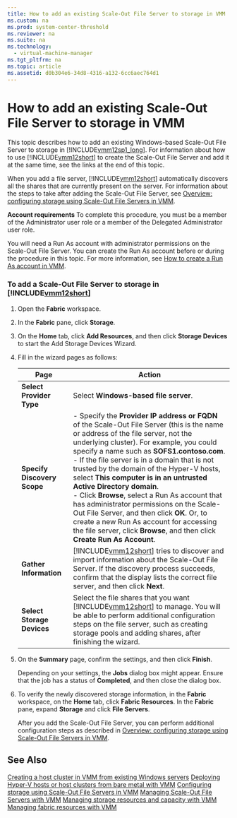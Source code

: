 ```yaml
---
title: How to add an existing Scale-Out File Server to storage in VMM
ms.custom: na
ms.prod: system-center-threshold
ms.reviewer: na
ms.suite: na
ms.technology: 
  - virtual-machine-manager
ms.tgt_pltfrm: na
ms.topic: article
ms.assetid: d0b304e6-34d8-4316-a132-6cc6aec764d1
---
```

# How to add an existing Scale-Out File Server to storage in VMM
This topic describes how to add an existing Windows\-based Scale\-Out File Server to storage in [!INCLUDE[vmm12sp1_long](../Token/vmm12sp1_long_md.md)]. For information about how to use [!INCLUDE[vmm12short](../Token/vmm12short_md.md)] to create the Scale\-Out File Server and add it at the same time, see the links at the end of this topic.

When you add a file server, [!INCLUDE[vmm12short](../Token/vmm12short_md.md)] automatically discovers all the shares that are currently present on the server.  For information about the steps to take after adding the Scale\-Out File Server, see [Overview: configuring storage using Scale-Out File Servers in VMM](../Topic/Overview--configuring-storage-using-Scale-Out-File-Servers-in-VMM.md).

**Account requirements** To complete this procedure, you must be a member of the Administrator user role or a member of the Delegated Administrator user role.

You will need a Run As account with administrator permissions on the Scale\-Out File Server. You can create the Run As account before or during the procedure in this topic. For more information, see [How to create a Run As account in VMM](../Topic/How-to-create-a-Run-As-account-in-VMM.md).

### To add a Scale\-Out File Server to storage in [!INCLUDE[vmm12short](../Token/vmm12short_md.md)]

1.  Open the **Fabric** workspace.

2.  In the **Fabric** pane, click **Storage**.

3.  On the **Home** tab, click **Add Resources**, and then click **Storage Devices** to start the Add Storage Devices Wizard.

4.  Fill in the wizard pages as follows:

    |Page|Action|
    |--------|----------|
    |**Select Provider Type**|Select  **Windows\-based file server**.|
    |**Specify Discovery Scope**|-   Specify the **Provider IP address or FQDN** of the Scale\-Out File Server \(this is the name or address of the file server, not the underlying cluster\). For example, you could specify a name such as **SOFS1.contoso.com**.<br />-   If the file server is in a domain that is not trusted by the domain of the Hyper\-V hosts, select **This computer is in an untrusted Active Directory domain**.<br />-   Click **Browse**, select a Run As account that has administrator permissions on the Scale\-Out File Server, and then click **OK**. Or, to create a new Run As account for accessing the file server, click **Browse**, and then click **Create Run As Account**.|
    |**Gather Information**|[!INCLUDE[vmm12short](../Token/vmm12short_md.md)] tries to discover and import information about the Scale\-Out File Server. If the discovery process succeeds, confirm that the display lists the correct file server, and then click **Next**.|
    |**Select Storage Devices**|Select the file shares that you want [!INCLUDE[vmm12short](../Token/vmm12short_md.md)] to manage. You will be able to perform additional configuration steps on the file server, such as creating storage pools and adding shares, after finishing the wizard.|

5.  On the **Summary** page, confirm the settings, and then click **Finish**.

    Depending on your settings, the **Jobs** dialog box might appear. Ensure that the job has a status of **Completed**, and then close the dialog box.

6.  To verify the newly discovered storage information, in the **Fabric** workspace, on the **Home** tab, click **Fabric Resources**. In the **Fabric** pane, expand **Storage** and click **File Servers**.

    After you add the Scale\-Out File Server, you can perform additional configuration steps as described in [Overview: configuring storage using Scale-Out File Servers in VMM](../Topic/Overview--configuring-storage-using-Scale-Out-File-Servers-in-VMM.md).

## See Also
[Creating a host cluster in VMM from existing Windows servers](../Topic/Creating-a-host-cluster-in-VMM-from-existing-Windows-servers.md)
[Deploying Hyper-V hosts or host clusters from bare metal with VMM](../Topic/Deploying-Hyper-V-hosts-or-host-clusters-from-bare-metal-with-VMM.md)
[Configuring storage using Scale-Out File Servers in VMM](../Topic/Configuring-storage-using-Scale-Out-File-Servers-in-VMM.md)
[Managing Scale-Out File Servers with VMM](../Topic/Managing-Scale-Out-File-Servers-with-VMM.md)
[Managing storage resources and capacity with VMM](../Topic/Managing-storage-resources-and-capacity-with-VMM.md)
[Managing fabric resources with VMM](../Topic/Managing-fabric-resources-with-VMM.md)

